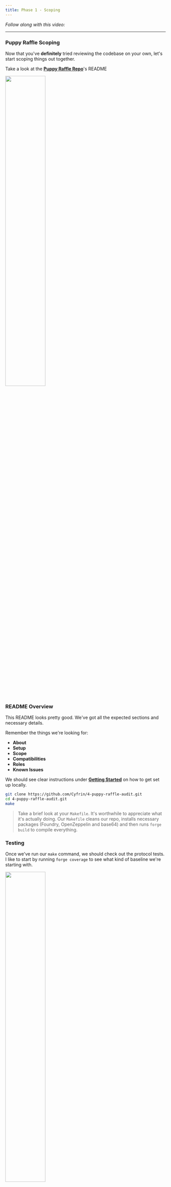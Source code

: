 ```yaml
---
title: Phase 1 - Scoping
---
```


_Follow along with this video:_

---

### Puppy Raffle Scoping

Now that you've **definitely** tried reviewing the codebase on your own, let's start scoping things out together.

Take a look at the [**Puppy Raffle Repo**](https://github.com/Cyfrin/4-puppy-raffle-audit)'s README

<img src="/staticstatic/security-section-4/3-phase-1-scoping/phase-1-scoping1.png" style="width: 50%; height: auto;">

### README Overview

This README looks pretty good. We've got all the expected sections and necessary details.

Remember the things we're looking for:

- **About**
- **Setup**
- **Scope**
- **Compatibilities**
- **Roles**
- **Known Issues**

We should see clear instructions under [**Getting Started**](https://github.com/Cyfrin/4-puppy-raffle-audit#getting-started) on how to get set up locally.

```bash
git clone https://github.com/Cyfrin/4-puppy-raffle-audit.git
cd 4-puppy-raffle-audit.git
make
```

> Take a brief look at your `Makefile`. It's worthwhile to appreciate what it's actually doing. Our `Makefile` cleans our repo, installs necessary packages (Foundry, OpenZeppelin and base64) and then runs `forge build` to compile everything.

### Testing

Once we've run our `make` command, we should check out the protocol tests. I like to start by running `forge coverage` to see what kind of baseline we're starting with.

<img src="/static/security-section-4/3-phase-1-scoping/phase-1-scoping2.png" style="width: 50%; height: auto;">

Thing's don't look great.

From a competitive audit point of view, this might be exciting, there are lots of opportunities for bugs to be hiding in this codebase.

If we were doing a private audit, we're less optimistic. Poor test coverage is indicative of an immature codebase and we're responsible for securing this protocol!

### README Continued

Further down the README we see the scope details. Invaluable information.

By using the command `git checkout <commitHash>` we can assure our local repo is the correct version to be auditing.

We also see exactly which contracts are under review.

    ./src/
    └── PuppyRaffle.sol

Moving on, we should take notice of the **Compatibilities** section.

<img src="/static/security-section-4/3-phase-1-scoping/phase-1-scoping3.png" style="width: 50%; height: auto;">

That Solc version is strange - definitely make note of it.

Finally, they've also outlined the Roles of the protocol for us. Knowing this intended functionality is important in being able to spot when things go wrong.

- Owner - Deployer of the protocol, has the power to change the wallet address to which fees are sent through the changeFeeAddress function.
- Player - Participant of the raffle, has the power to enter the raffle with the enterRaffle function and refund value through refund function.

There are no _known_ issues. Hehe.

### Wrap Up

Things are looking great so far, the protocol has provided us with lots of documentation to get started with. We've even spotted an oddity already.

In the next lesson we'll begin using our tools to spot vulnerabilities before we even start.
